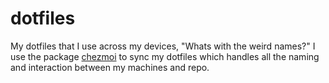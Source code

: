 # dotfiles
My dotfiles that I use across my devices, "Whats with the weird names?" I use the package [chezmoi](https://www.chezmoi.io/) to sync my dotfiles which handles all the naming and interaction between my machines and repo. 
